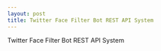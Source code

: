```yaml
---
layout: post
title: Twitter Face Filter Bot REST API System
---
```


Twitter Face Filter Bot REST API System

